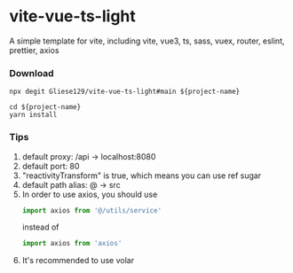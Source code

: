 # vite-vue-ts-light

A simple template for vite, including vite, vue3, ts, sass, vuex, router, eslint, prettier, axios

### Download

```command
npx degit Gliese129/vite-vue-ts-light#main ${project-name}
```

```command
cd ${project-name}
yarn install
```

### Tips

1. default proxy: /api → localhost:8080
2. default port: 80
3. "reactivityTransform" is true, which means you can use ref sugar
4. default path alias: @ → src
5. In order to use axios, you should use
    ```ts
    import axios from '@/utils/service'
    ```
    instead of
    ```ts
    import axios from 'axios'
    ```
6. It's recommended to use volar
